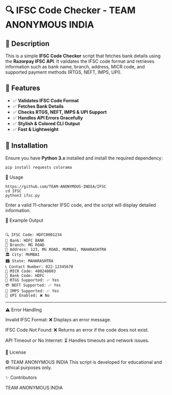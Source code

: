 # 🔍 IFSC Code Checker - TEAM ANONYMOUS INDIA

## 📌 Description
This is a simple **IFSC Code Checker** script that fetches bank details using the **Razorpay IFSC API**. It validates the IFSC code format and retrieves information such as bank name, branch, address, MICR code, and supported payment methods (RTGS, NEFT, IMPS, UPI).

## 🚀 Features
- ✅ **Validates IFSC Code Format**
- ✅ **Fetches Bank Details**
- ✅ **Checks RTGS, NEFT, IMPS & UPI Support**
- ✅ **Handles API Errors Gracefully**
- ✅ **Stylish & Colored CLI Output**
- ✅ **Fast & Lightweight**

## 📌 Installation
Ensure you have **Python 3.x** installed and install the required dependency:

```sh
pip install requests colorama
```
🎯 Usage
```
https://github.com/TEAM-ANONYMOUS-INDIA/IFSC
cd IFSC
python3 ifsc.py
```

Enter a valid 11-character IFSC code, and the script will display detailed information.

🔹 Example Output
```

🔍 IFSC Code: HDFC0001234
🏦 Bank: HDFC BANK
📍 Branch: MG ROAD
📌 Address: 123, MG ROAD, MUMBAI, MAHARASHTRA
🏛 City: MUMBAI
🏙 State: MAHARASHTRA
📞 Contact Number: 022-12345678
🔢 MICR Code: 400240003
🏦 Bank Code: HDFC
🏧 RTGS Supported: ✅ Yes
💳 NEFT Supported: ✅ Yes
📲 IMPS Supported: ✅ Yes
🏦 UPI Enabled: ❌ No
```
----------------------------------------

⚠️ Error Handling

Invalid IFSC Format: ❌ Displays an error message.

IFSC Code Not Found: ❌ Returns an error if the code does not exist.

API Timeout or No Internet: ⏳ Handles timeouts and network issues.


📜 License

© TEAM ANONYMOUS INDIA
This script is developed for educational and ethical purposes only.

✨ Contributors

TEAM ANONYMOUS INDIA
